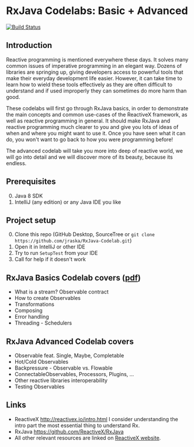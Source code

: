 # RxJava Codelabs: Basic + Advanced

[![Build Status](https://travis-ci.org/jraska/RxJava-Codelab.svg?branch=master)](https://travis-ci.org/jraska/RxJava-Codelab)

## Introduction
Reactive programming is mentioned everywhere these days. It solves many common issues of imperative programming
in an elegant way. Dozens of libraries are springing up, giving developers access to powerful tools that make their everyday development life easier. However, it can take time to learn how to wield these tools effectively as they are often difficult to understand and if used improperly they can sometimes do more harm than good.

These codelabs will first go through RxJava basics, in order to demonstrate the main concepts and common use-cases of the ReactiveX framework, as well as reactive programming in general. It should make RxJava and reactive programming much clearer to you and give you lots of ideas of when and where you might want to use it. Once you have seen what it can do, you won't want to go back to how you were programming before!

The advanced codelab will take you more into deep of reactive world, we will go into detail and we will discover more of its beauty, because its endless.


## Prerequisites
 0. Java 8 SDK
 0. IntelliJ (any edition) or any Java IDE you like


## Project setup
 0. Clone this repo (GitHub Desktop, SourceTree or `git clone https://github.com/jraska/RxJava-Codelab.git`)
 0. Open it in IntelliJ or other IDE
 0. Try to run `SetupTest` from your IDE
 0. Call for help if it doesn't work


## RxJava Basics Codelab covers ([pdf](https://drive.google.com/file/d/1ZjWuN9WCVtPVBl5PeeLZuSW2z8cAIWw2/view?usp=sharing))
 - What is a stream? Observable contract
 - How to create Observables
 - Transformations
 - Composing
 - Error handling
 - Threading - Schedulers


## RxJava Advanced Codelab covers
 - Observable feat. Single, Maybe, Completable
 - Hot/Cold Observables
 - Backpressure - Observable vs. Flowable
 - ConnectableObservables, Processors, Plugins, ...
 - Other reactive libraries interoperability
 - Testing Observables


## Links
 - ReactiveX http://reactivex.io/intro.html I consider understanding the intro part the most essential thing to understand Rx.
 - RxJava https://github.com/ReactiveX/RxJava
 - All other relevant resources are linked on [ReactiveX website](http://reactivex.io/tutorials.html).
